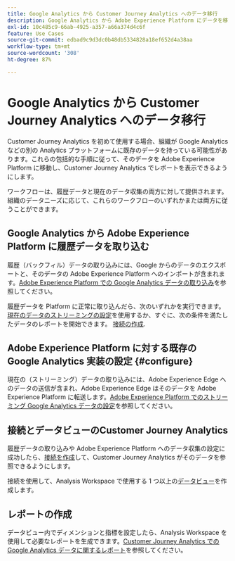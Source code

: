 ```yaml
---
title: Google Analytics から Customer Journey Analytics へのデータ移行
description: Google Analytics から Adobe Experience Platform にデータを移動する方法と Customer Journey Analytics でレポートを表示する方法に関する包括的なワークフローについて説明します。
exl-id: 10c485c9-66ab-4925-a357-a66a374d4c6f
feature: Use Cases
source-git-commit: edbad9c9d3dc0b48db5334828a18ef652d4a38aa
workflow-type: tm+mt
source-wordcount: '308'
ht-degree: 87%

---
```


# Google Analytics から Customer Journey Analytics へのデータ移行

Customer Journey Analytics を初めて使用する場合、組織が Google Analytics などの別の Analytics プラットフォームに既存のデータを持っている可能性があります。これらの包括的な手順に従って、そのデータを Adobe Experience Platform に移動し、Customer Journey Analytics でレポートを表示できるようにします。

ワークフローは、履歴データと現在のデータ収集の両方に対して提供されます。組織のデータニーズに応じて、これらのワークフローのいずれかまたは両方に従うことができます。

## Google Analytics から Adobe Experience Platform に履歴データを取り込む

履歴（バックフィル）データの取り込みには、Google からのデータのエクスポートと、そのデータの Adobe Experience Platform へのインポートが含まれます。[Adobe Experience Platform での Google Analytics データの取り込み](backfill.md)を参照してください。

履歴データを Platform に正常に取り込んだら、次のいずれかを実行できます。 [現在のデータのストリーミングの設定](streaming.md)を使用するか、すぐに、次の条件を満たしたデータのレポートを開始できます。 [接続の作成](/help/connections/create-connection.md).

## Adobe Experience Platform に対する既存の Google Analytics 実装の設定 {#configure}

現在の（ストリーミング）データの取り込みには、Adobe Experience Edge へのデータの送信が含まれ、Adobe Experience Edge はそのデータを Adobe Experience Platform に転送します。[Adobe Experience Platform でのストリーミング Google Analytics データの設定](streaming.md)を参照してください。

## 接続とデータビューのCustomer Journey Analytics

履歴データの取り込みや Adobe Experience Platform へのデータ収集の設定に成功したら、[接続を作成](/help/connections/create-connection.md)して、Customer Journey Analytics がそのデータを参照できるようにします。

接続を使用して、Analysis Workspace で使用する 1 つ以上の[データビュー](/help/data-views/create-dataview.md)を作成します。

## レポートの作成

データビュー内でディメンションと指標を設定したら、Analysis Workspace を使用して必要なレポートを生成できます。[Customer Journey Analytics での Google Analytics データに関するレポート](report.md)を参照してください。
